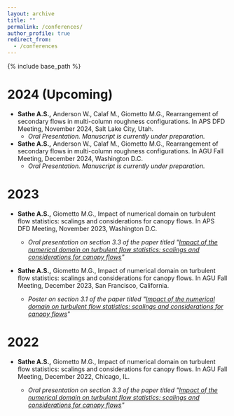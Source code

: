```yaml
---
layout: archive
title: ""
permalink: /conferences/
author_profile: true
redirect_from:
  - /conferences
---
```


{% include base_path %}

2024 (Upcoming)
======
- **Sathe A.S.,** Anderson W., Calaf M., Giometto M.G., Rearrangement of secondary flows in multi-column roughness configurations. In APS DFD Meeting, November 2024, Salt Lake City, Utah.
  - *Oral Presentation. Manuscript is currently under preparation.*
- **Sathe A.S.,** Anderson W., Calaf M., Giometto M.G., Rearrangement of secondary flows in multi-column roughness configurations. In AGU Fall Meeting, December 2024, Washington D.C.
  - *Oral Presentation. Manuscript is currently under preparation.*

2023
======
- **Sathe A.S.,** Giometto M.G., Impact of numerical domain on turbulent flow statistics: scalings and considerations for canopy flows. In APS DFD Meeting, November 2023, Washington D.C.

  - *Oral presentation on section 3.3 of the paper titled "[Impact of the numerical domain on turbulent flow statistics: scalings and considerations for canopy flows](https://www.cambridge.org/core/journals/journal-of-fluid-mechanics/article/impact-of-the-numerical-domain-on-turbulent-flow-statistics-scalings-and-considerations-for-canopy-flows/15C2D590F6004128CDF73822D171ABE6)"*

- **Sathe A.S.,** Giometto M.G., Impact of numerical domain on turbulent flow statistics: scalings and considerations for canopy flows. In AGU Fall Meeting, December 2023, San Francisco, California.

  - *Poster on section 3.1 of the paper titled "[Impact of the numerical domain on turbulent flow statistics: scalings and considerations for canopy flows](https://www.cambridge.org/core/journals/journal-of-fluid-mechanics/article/impact-of-the-numerical-domain-on-turbulent-flow-statistics-scalings-and-considerations-for-canopy-flows/15C2D590F6004128CDF73822D171ABE6)"*

2022
======
- **Sathe A.S.,** Giometto M.G., Impact of numerical domain on turbulent flow statistics: scalings and considerations for canopy flows. In AGU Fall Meeting, December 2022, Chicago, IL.

  - *Oral presentation on section 3.3 of the paper titled "[Impact of the numerical domain on turbulent flow statistics: scalings and considerations for canopy flows](https://www.cambridge.org/core/journals/journal-of-fluid-mechanics/article/impact-of-the-numerical-domain-on-turbulent-flow-statistics-scalings-and-considerations-for-canopy-flows/15C2D590F6004128CDF73822D171ABE6)"*